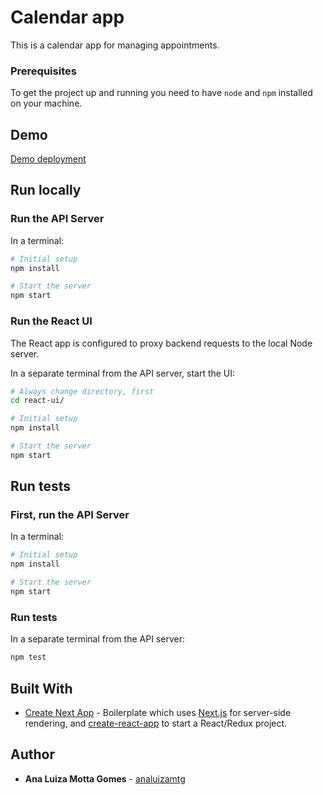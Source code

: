 # Calendar app

This is a calendar app for managing appointments.

### Prerequisites

To get the project up and running you need to have `node` and `npm` installed on your machine.

## Demo
[Demo deployment](https://intelligent-moliere-40740.herokuapp.com/)

## Run locally

### Run the API Server

In a terminal:

```bash
# Initial setup
npm install

# Start the server
npm start
```

### Run the React UI

The React app is configured to proxy backend requests to the local Node server.

In a separate terminal from the API server, start the UI:

```bash
# Always change directory, first
cd react-ui/

# Initial setup
npm install

# Start the server
npm start
```
## Run tests

### First, run the API Server

In a terminal:

```bash
# Initial setup
npm install

# Start the server
npm start
```

### Run tests

In a separate terminal from the API server:

```bash
npm test
```

## Built With

* [Create Next App](https://open.segment.com/create-next-app) - Boilerplate which uses [Next.js](https://github.com/zeit/next.js/) for server-side rendering, and [create-react-app](https://github.com/facebookincubator/create-react-app) to start a React/Redux project.


## Author

* **Ana Luiza Motta Gomes** - [analuizamtg](https://github.com/analuizamtg)
